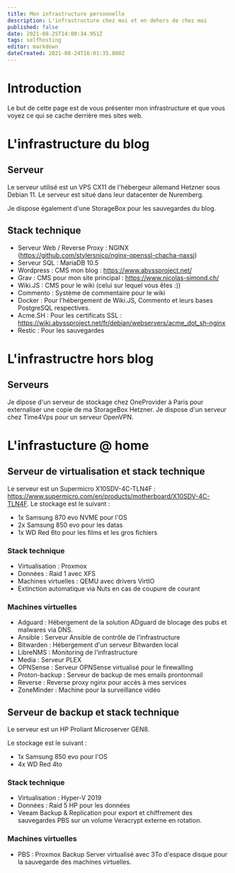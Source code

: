 ```yaml
---
title: Mon infrastructure personnelle
description: L'infrastructure chez moi et en dehors de chez moi
published: false
date: 2021-08-25T14:00:34.951Z
tags: selfhosting
editor: markdown
dateCreated: 2021-08-24T16:01:35.860Z
---
```


# Introduction
Le but de cette page est de vous présenter mon infrastructure et que vous voyez ce qui se cache derrière mes sites web.


# L'infrastructure du blog

## Serveur

Le serveur utilisé est un VPS CX11 de l'hébergeur allemand Hetzner sous Debian 11.
Le serveur est situé dans leur datacenter de Nuremberg.

Je dispose également d'une StorageBox pour les sauvegardes du blog.

## Stack technique

- Serveur Web / Reverse Proxy : NGINX (https://github.com/stylersnico/nginx-openssl-chacha-naxsi)
- Serveur SQL : MariaDB 10.5
- Wordpress : CMS mon blog : https://www.abyssproject.net/
- Grav : CMS pour mon site principal : https://www.nicolas-simond.ch/
- Wiki.JS : CMS pour le wiki (celui sur lequel vous êtes :))
- Commento : Système de commentaire pour le wiki
- Docker : Pour l'hébergement de Wiki.JS, Commento et leurs bases PostgreSQL respectives.
- Acme.SH : Pour les certificats SSL : https://wiki.abyssproject.net/fr/debian/webservers/acme_dot_sh-nginx
- Restic : Pour les sauvegardes


# L'infrastructre hors blog

## Serveurs

Je dipose d'un serveur de stockage chez OneProvider à Paris pour externaliser une copie de ma StorageBox Hetzner.
Je dispose d'un serveur chez Time4Vps pour un serveur OpenVPN.


# L'infrastucture @ home

## Serveur de virtualisation et stack technique

Le serveur est un Supermicro X10SDV-4C-TLN4F : https://www.supermicro.com/en/products/motherboard/X10SDV-4C-TLN4F.
Le stockage est le suivant : 
- 1x Samsung 870 evo NVME pour l'OS
- 2x Samsung 850 evo pour les datas
- 1x WD Red 6to pour les films et les gros fichiers

### Stack technique

- Virtualisation : Proxmox
- Données : Raid 1 avec XFS
- Machines virtuelles : QEMU avec drivers VirtIO
- Extinction automatique via Nuts en cas de coupure de courant

### Machines virtuelles

- Adguard : Hébergement de la solution ADguard de blocage des pubs et malwares via DNS.
- Ansible : Serveur Ansible de contrôle de l'infrastructure
- Bitwarden : Hébergement d'un serveur Bitwarden local
- LibreNMS : Monitoring de l'infrastructure
- Media : Serveur PLEX
- OPNSense : Serveur OPNSense virtualisé pour le firewalling
- Proton-backup : Serveur de backup de mes emails prontonmail
- Reverse : Reverse proxy nginx pour accès à mes services
- ZoneMinder : Machine pour la surveillance vidéo



## Serveur de backup et stack technique

Le serveur est un HP Proliant Microserver GEN8.

Le stockage est le suivant : 
- 1x Samsung 850 evo pour l'OS
- 4x WD Red 4to

### Stack technique

- Virtualisation : Hyper-V 2019
- Données : Raid 5 HP pour les données
- Veeam Backup & Replication pour export et chiffrement des sauvegardes PBS sur un volume Veracrypt externe  en rotation.

### Machines virtuelles

- PBS : Proxmox Backup Server virtualisé avec 3To d'espace disque pour la sauvegarde des machines virtuelles.